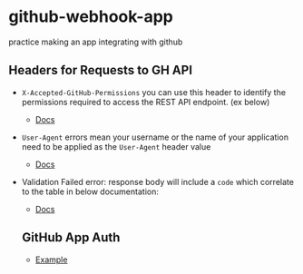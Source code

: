 # github-webhook-app
practice making an app integrating with github


## Headers for Requests to GH API

- `X-Accepted-GitHub-Permissions` you can use this header to identify the permissions required to access the REST API endpoint. (ex below)
  - [Docs](https://docs.github.com/en/rest/using-the-rest-api/troubleshooting-the-rest-api?apiVersion=2022-11-28#resource-not-accessible)
- `User-Agent` errors mean your username or the name of your application need to be applied as the `User-Agent` header value
  - [Docs](https://docs.github.com/en/rest/using-the-rest-api/troubleshooting-the-rest-api?apiVersion=2022-11-28#user-agent-required)
- Validation Failed error: response body will include a `code` which correlate to the table in below documentation:
  - [Docs](https://docs.github.com/en/rest/using-the-rest-api/troubleshooting-the-rest-api?apiVersion=2022-11-28#validation-failed)


  ## GitHub App Auth
  - [Example](https://github.com/octokit/octokit.js?tab=readme-ov-file#authentication)